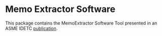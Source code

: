 Memo Extractor Software
=========================
This package contains the MemoExtractor Software Tool
presented in an ASME IDETC
[publication](http://dx.doi.org/10.1115/DETC2011-48520).

